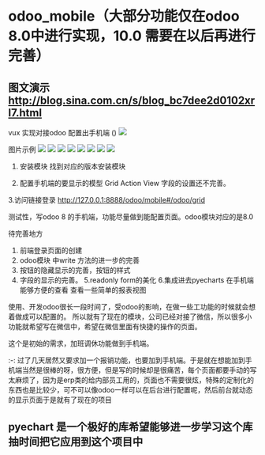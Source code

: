 # odoo_mobile（大部分功能仅在odoo 8.0中进行实现，10.0 需要在以后再进行完善）
## 图文演示 http://blog.sina.com.cn/s/blog_bc7dee2d0102xrl7.html
vux 实现对接odoo 配置出手机端 ()
![](https://github.com/gilbert-yuan/odoo_mobile/blob/10.0/mobile/odoo_mobile.gif)


图片示例
![](https://github.com/gilbert-yuan/odoo_mobile/blob/8.0/mobile/description/QQ20180629-101702.png)
![](https://github.com/gilbert-yuan/odoo_mobile/blob/8.0/mobile/description/QQ20180629-101646.png)
![](https://github.com/gilbert-yuan/odoo_mobile/blob/8.0/mobile/description/QQ20180629-101742.png)
![](https://github.com/gilbert-yuan/odoo_mobile/blob/8.0/mobile/description/2018-07-23%2017.23.37.gif)
![](https://github.com/gilbert-yuan/odoo_mobile/blob/8.0/mobile/description/2018-07-23%2017.27.12.gif)
![](https://github.com/gilbert-yuan/odoo_mobile/blob/8.0/mobile/description/2018-07-23%2017.27.47.gif)
![](https://github.com/gilbert-yuan/odoo_mobile/blob/8.0/mobile/description/2018-07-23%2017.31.17.gif)
![](https://github.com/gilbert-yuan/odoo_mobile/blob/8.0/mobile/description/2018-07-23%2017.30.40.gif)
1. 安装模块
  找到对应的版本安装模块
    
2. 配置手机端的要显示的模型 Grid Action View
   字段的设置还不完善。
   
3.访问链接登录 http://127.0.0.1:8888/odoo/mobile#/odoo/grid
  
测试性，写odoo 8 的手机端，功能尽量做到能配置页面。odoo模块对应的是8.0

待完善地方

1. 前端登录页面的创建
2. odoo模块 中write 方法的进一步的完善
3. 按钮的隐藏显示的完善，按钮的样式
4. 字段的显示的完善。
5.readonly form的美化
6.集成进去pyecharts 在手机端能够方便的查看 查看一些简单的报表视图

使用、开发odoo很长一段时间了，受odoo的影响，在做一些工功能的时候就会想着做成可以配置的。
所以就有了现在的模块，公司已经对接了微信，所以很多小功能就希望写在微信中，希望在微信里面有快捷的操作的页面。

这个是初始的需求，加班调休功能做到手机端。

:-: 过了几天居然又要求加一个报销功能，也要加到手机端。于是就在想能加到手机端当然是很棒的呀，很方便，但是写的时候却是很痛苦，每个页面都要手动的写太麻烦了，因为是erp类的给内部员工用的，页面也不需要很炫，特殊的定制化的东西也是比较少，可不可以像odoo一样可以在后台进行配置呢，然后前台就动态的显示页面于是就有了现在的项目


 

## pyechart 是一个极好的库希望能够进一步学习这个库 抽时间把它应用到这个项目中

